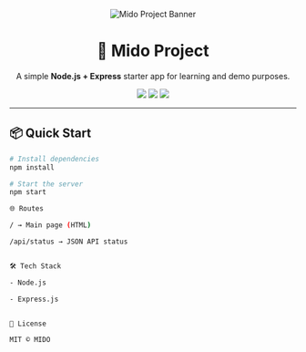 <!-- Banner / Header -->
<p align="center">
  <img src="https://via.placeholder.com/800x200.png?text=Mido+Project" alt="Mido Project Banner" />
</p>

<h1 align="center">🚀 Mido Project</h1>
<p align="center">
  A simple <b>Node.js + Express</b> starter app for learning and demo purposes.
</p>

<!-- Badges -->
<p align="center">
  <img src="https://img.shields.io/badge/Node.js-18%2B-green?logo=node.js" />
  <img src="https://img.shields.io/badge/Express.js-4.x-lightgrey?logo=express" />
  <img src="https://img.shields.io/badge/License-MIT-blue" />
</p>

---

## 📦 Quick Start
```bash
# Install dependencies
npm install

# Start the server
npm start

🌐 Routes

/ → Main page (HTML)

/api/status → JSON API status


🛠 Tech Stack

- Node.js

- Express.js


📄 License

MIT © MIDO
